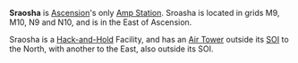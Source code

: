 **Sraosha** is [Ascension](../locations/Oshur.md#Ascension)'s only
[Amp Station](../locations/Amp_Station.md). Sroasha is located in grids M9, M10,
N9 and N10, and is in the East of Ascension.

Sraosha is a [Hack-and-Hold](../terminology/Hack-and-Hold.md) Facility, and has
an [Air Tower](../locations/Air_tower.md) outside its
[SOI](../locations/Sphere_of_Influence.md) to the North, with another to the
East, also outside its SOI.

<!--[Category:Facilities](Category:Facilities.md)-->
